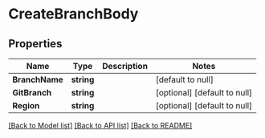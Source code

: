 # CreateBranchBody

## Properties
Name | Type | Description | Notes
------------ | ------------- | ------------- | -------------
**BranchName** | **string** |  | [default to null]
**GitBranch** | **string** |  | [optional] [default to null]
**Region** | **string** |  | [optional] [default to null]

[[Back to Model list]](../README.md#documentation-for-models) [[Back to API list]](../README.md#documentation-for-api-endpoints) [[Back to README]](../README.md)


